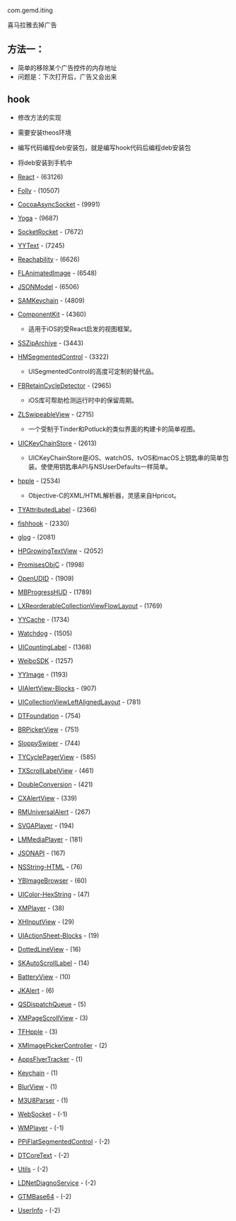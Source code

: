 com.gemd.iting

喜马拉雅去掉广告

## 方法一：

- 简单的移除某个广告控件的内存地址
- 问题是：下次打开后，广告又会出来

## hook

- 修改方法的实现
- 需要安装theos环境
- 编写代码编程deb安装包，就是编写hook代码后编程deb安装包
- 将deb安装到手机中
 

 - [React](https://github.com/facebook/react-native.git) - (63126)
- [Folly](https://github.com/facebook/folly.git) - (10507)
- [CocoaAsyncSocket](https://github.com/robbiehanson/CocoaAsyncSocket.git) - (9991)
- [Yoga](https://github.com/facebook/yoga.git) - (9687)
- [SocketRocket](https://github.com/square/SocketRocket.git) - (7672)
- [YYText](https://github.com/ibireme/YYText.git) - (7245)
- [Reachability](https://github.com/tonymillion/Reachability.git) - (6626)
- [FLAnimatedImage](https://github.com/Flipboard/FLAnimatedImage.git) - (6548)
- [JSONModel](https://github.com/icanzilb/JSONModel.git) - (6506)
- [SAMKeychain](https://github.com/soffes/samkeychain.git) - (4809)
- [ComponentKit](https://github.com/facebook/ComponentKit.git) - (4360)
    - 适用于iOS的受React启发的视图框架。
- [SSZipArchive](https://github.com/ZipArchive/ZipArchive.git) - (3443)
- [HMSegmentedControl](https://github.com/HeshamMegid/HMSegmentedControl.git) - (3322)
    - UISegmentedControl的高度可定制的替代品。
- [FBRetainCycleDetector](https://github.com/facebook/FBRetainCycleDetector.git) - (2965)
    - iOS库可帮助检测运行时中的保留周期。
- [ZLSwipeableView](https://github.com/zhxnlai/ZLSwipeableView.git) - (2715)
    - 一个受制于Tinder和Potluck的类似界面的构建卡的简单视图。
- [UICKeyChainStore](https://github.com/kishikawakatsumi/UICKeyChainStore.git) - (2613)
    - UICKeyChainStore是iOS、watchOS、tvOS和macOS上钥匙串的简单包装。使使用钥匙串API与NSUserDefaults一样简单。
- [hpple](https://github.com/topfunky/hpple.git) - (2534)
    - Objective-C的XML/HTML解析器，灵感来自Hpricot。
- [TYAttributedLabel](https://github.com/12207480/TYAttributedLabel.git) - (2366)
- [fishhook](https://github.com/facebook/fishhook.git) - (2330)
- [glog](https://github.com/google/glog.git) - (2081)
- [HPGrowingTextView](https://github.com/HansPinckaers/GrowingTextView.git) - (2052)
- [PromisesObjC](https://github.com/google/promises.git) - (1998)
- [OpenUDID](https://github.com/ylechelle/OpenUDID.git) - (1909)
- [MBProgressHUD](https://github.com/matej/MBProgressHUD.git) - (1789)
- [LXReorderableCollectionViewFlowLayout](https://github.com/lxcid/LXReorderableCollectionViewFlowLayout.git) - (1769)
- [YYCache](https://github.com/ibireme/YYCache.git) - (1734)
- [Watchdog](https://github.com/wojteklukaszuk/Watchdog.git) - (1505)
- [UICountingLabel](https://github.com/dataxpress/UICountingLabel.git) - (1368)
- [WeiboSDK](https://github.com/sinaweibosdk/weibo_ios_sdk.git) - (1257)
- [YYImage](https://github.com/ibireme/YYImage.git) - (1193)
- [UIAlertView-Blocks](https://github.com/jivadevoe/UIAlertView-Blocks.git) - (907)
- [UICollectionViewLeftAlignedLayout](https://github.com/mokagio/UICollectionViewLeftAlignedLayout.git) - (781)
- [DTFoundation](https://github.com/Cocoanetics/DTFoundation.git) - (754)
- [BRPickerView](https://github.com/91renb/BRPickerView.git) - (751)
- [SloppySwiper](https://github.com/fastred/SloppySwiper.git) - (744)
- [TYCyclePagerView](https://github.com/12207480/TYCyclePagerView.git) - (585)
- [TXScrollLabelView](https://github.com/tingxins/TXScrollLabelView.git) - (461)
- [DoubleConversion](https://github.com/google/double-conversion.git) - (421)
- [CXAlertView](https://github.com/ChrisXu1221/CXAlertView.git) - (339)
- [RMUniversalAlert](https://github.com/ryanmaxwell/RMUniversalAlert.git) - (267)
- [SVGAPlayer](https://github.com/yyued/SVGAPlayer-iOS.git) - (194)
- [LMMediaPlayer](https://github.com/0x0c/LMMediaPlayer.git) - (181)
- [JSONAPI](https://github.com/joshdholtz/jsonapi-ios.git) - (167)
- [NSString-HTML](https://github.com/Koolistov/NSString-HTML.git) - (76)
- [YBImageBrowser](https://github.com/indulgeIn/YBImageBrowser.git) - (60)
- [UIColor-HexString](https://github.com/kevinrenskers/UIColor-HexString.git) - (47)
- [XMPlayer](https://github.com/inmine/XMPlayer.git) - (38)
- [XHInputView](https://github.com/CoderZhuXH/XHInputView.git) - (29)
- [UIActionSheet-Blocks](https://github.com/freak4pc/UIActionSheet-Blocks.git) - (19)
- [DottedLineView](https://github.com/star-zero/DottedLineView.git) - (16)
- [SKAutoScrollLabel](https://github.com/shevakuilin/SKAutoScrollLabel.git) - (14)
- [BatteryView](https://github.com/yonat/BatteryView.git) - (10)
- [JKAlert](https://github.com/shaojiankui/JKAlert.git) - (6)
- [QSDispatchQueue](https://github.com/buaa0300/QSDispatchQueue.git) - (5)
- [XMPageScrollView](https://github.com/Mazy-ma/XMPageScrollView.git) - (3)
- [TFHpple](https://github.com/tpctt/TFHpple.git) - (3)
- [XMImagePickerController](https://github.com/Mazy-ma/XMImagePickerController.git) - (2)
- [AppsFlyerTracker](https://github.com/AppsFlyerSDK/AppsFlyerDynamicFramework.git) - (1)
- [Keychain](https://github.com/pkrll/Keychain.git) - (1)
- [BlurView](https://github.com/kikohz/BlurView.git) - (1)
- [M3U8Parser](https://github.com/Jignesh1805/M3U8Parser.git) - (1)
- [WebSocket](https://github.com/yourtion/WebSocket-OC.git) - (-1)
- [WMPlayer](https://github.com/wvqusrtg/WMPlayer.git) - (-1)
- [PPiFlatSegmentedControl](https://github.com/pepibumur/PPiFlatSegmentedControl.git) - (-2)
- [DTCoreText](https://github.com/Cocoanetics/DTCoreText.git) - (-2)
- [Utils](https://github.com/chamira/Utils.git) - (-2)
- [LDNetDiagnoService](https://github.com/Lede-Inc/LDNetDiagnoService_IOS.git) - (-2)
- [GTMBase64](https://github.com/MxABC/GTMBase64.git) - (-2)
- [UserInfo](https://github.com/WFregister/UserInfo.git) - (-2)